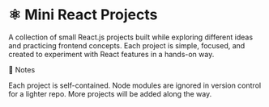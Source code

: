 # ⚛️ Mini React Projects

A collection of small React.js projects built while exploring different ideas and practicing frontend concepts.
Each project is simple, focused, and created to experiment with React features in a hands-on way.

🌱 Notes

Each project is self-contained.
Node modules are ignored in version control for a lighter repo.
More projects will be added along the way.
